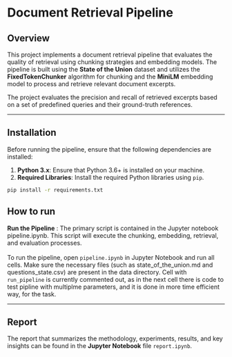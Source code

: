 # Document Retrieval Pipeline

## Overview

This project implements a document retrieval pipeline that evaluates the quality of retrieval using chunking strategies and embedding models. The pipeline is built using the **State of the Union** dataset and utilizes the **FixedTokenChunker** algorithm for chunking and the **MiniLM** embedding model to process and retrieve relevant document excerpts.

The project evaluates the precision and recall of retrieved excerpts based on a set of predefined queries and their ground-truth references.

---

## Installation

Before running the pipeline, ensure that the following dependencies are installed:

1. **Python 3.x**: Ensure that Python 3.6+ is installed on your machine.
2. **Required Libraries**: Install the required Python libraries using `pip`.

```bash
pip install -r requirements.txt
```

## How to run
**Run the Pipeline** : The primary script is contained in the Jupyter notebook pipeline.ipynb. This script will execute the chunking, embedding, retrieval, and evaluation processes.\
\
To run the pipeline, open `pipeline.ipynb` in Jupyter Notebook and run all cells. Make sure the necessary files (such as state_of_the_union.md and questions_state.csv) are present in the data directory. Cell with `run_pipeline` is currently commented out, as in the next cell there is code to test pipline with multiplme parameters, and it is done in more time efficient way, for the task.

--- 
## Report
The report that summarizes the methodology, experiments, results, and key insights can be found in the **Jupyter Notebook** file `report.ipynb`.
